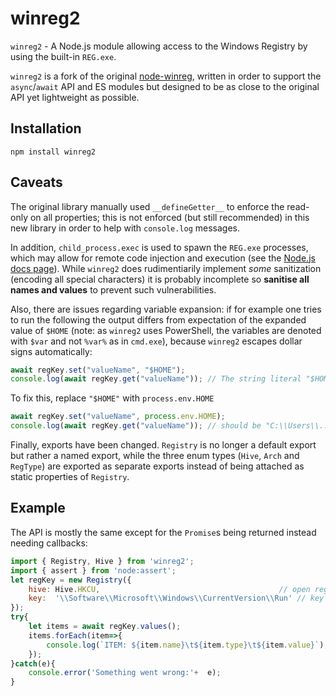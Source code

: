 # winreg2 #
`winreg2` - A Node.js module allowing access to the Windows Registry by using the built-in `REG.exe`.

`winreg2` is a fork of the original [node-winreg](https://github.com/fresc81/node-winreg), written in order to support the `async`/`await` API and ES modules but designed to be as close to the original API yet lightweight as possible.

## Installation ##
```shell
npm install winreg2
```

## Caveats ##
The original library manually used `__defineGetter__` to enforce the read-only on all properties; this is not enforced (but still recommended) in this new library in order to help with `console.log` messages.

In addition, `child_process.exec` is used to spawn the `REG.exe` processes, which may allow for remote code injection and execution (see the [Node.js docs page](https://nodejs.org/dist/latest/docs/api/child_process.html#child_processexeccommand-options-callback)). While `winreg2` does rudimentiarily implement *some* sanitization (encoding all special characters) it is probably incomplete so **sanitise all names and values** to prevent such vulnerabilities.

Also, there are issues regarding variable expansion: if for example one tries to run the following the output differs from expectation of the expanded value of `$HOME` (note: as `winreg2` uses PowerShell, the variables are denoted with `$var` and not `%var%` as in `cmd.exe`), because `winreg2` escapes dollar signs automatically:
```js
await regKey.set("valueName", "$HOME");
console.log(await regKey.get("valueName")); // The string literal "$HOME"
```
To fix this, replace `"$HOME"` with `process.env.HOME`
```js
await regKey.set("valueName", process.env.HOME);
console.log(await regKey.get("valueName")); // should be "C:\\Users\\..."
```

Finally, exports have been changed. `Registry` is no longer a default export but rather a named export, while the three enum types (`Hive`, `Arch` and `RegType`) are exported as separate exports instead of being attached as static properties of `Registry`.

## Example ##
The API is mostly the same except for the `Promise`s being returned instead needing callbacks:
```js
import { Registry, Hive } from 'winreg2';
import { assert } from 'node:assert';
let regKey = new Registry({
    hive: Hive.HKCU,                                        // open registry hive HKEY_CURRENT_USER
    key:  '\\Software\\Microsoft\\Windows\\CurrentVersion\\Run' // key containing autostart programs
});
try{
    let items = await regKey.values();
    items.forEach(item=>{
        console.log(`ITEM: ${item.name}\t${item.type}\t${item.value}`);
    });
}catch(e){
    console.error('Something went wrong:'+  e);
}
```